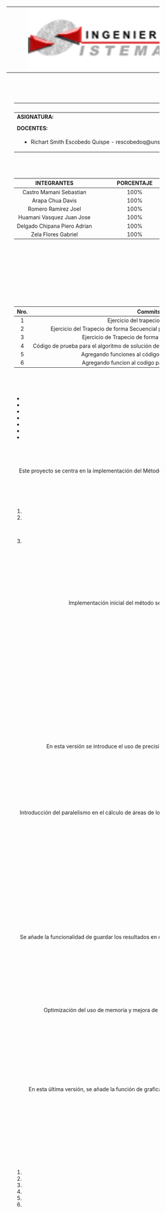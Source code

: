 <div align="center">
<table border="0" style="border-collapse: collapse; width:80%; margin-top: 20px;">
    <theader>
        <tr>
            <td style="width:25%; text-align:center;">
                <img src="https://github.com/rescobedoq/pw2/blob/main/epis.png?raw=true" alt="EPIS" style="width:80%; height:auto"/>
            </td>
            <td style="text-align:center;">
                <span style="font-weight:bold;">UNIVERSIDAD LA SALLE</span><br />
                <span style="font-weight:bold;">FACULTAD DE INGENIERÍA DE PRODUCCIÓN Y SERVICIOS</span><br />
                <span style="font-weight:bold;">DEPARTAMENTO ACADÉMICO DE INGENIERÍA DE SISTEMAS E INFORMÁTICA</span><br />
                <span style="font-weight:bold;">ESCUELA PROFESIONAL DE INGENIERÍA DE SOFTWARE</span>
            </td>            
        </tr>
    </theader>
    <tbody>
        <tr>
            <td colspan="2" style="text-align:center;">
                <span style="font-weight:bold;">Proyecto web</span>: Desarrollo de una aplicación web para inscripción de laboratorios
            </td>
        </tr>
        <tr>
            <td colspan="2" style="text-align:center;">
                <span style="font-weight:bold;">Fecha</span>:  2022/08/09
            </td>
        </tr>
        <tr>
            <td colspan="2" style="padding: 20px;">
                <table style="width:100%; border-collapse: collapse;">
                    <theader>
                        <tr>
                            <th colspan="4" style="text-align:center; font-weight:bold;">INFORMACIÓN BÁSICA</th>
                        </tr>
                    </theader>
                    <tbody>
                        <tr>
                            <td style="font-weight:bold; width:50%;">ASIGNATURA:</td>
                            <td style="width:50%;">Programación Web 2</td>
                            <td style="font-weight:bold; width:50%;">SEMESTRE:</td>
                            <td style="width:50%;">III</td>
                        </tr>
                        <tr>
                            <td colspan="4" style="font-weight:bold; text-align:left; padding-top: 10px;">DOCENTES:</td>
                        </tr>
                        <tr>
                            <td colspan="4" style="padding-left:20px;">
                                <ul>
                                    <li>Richart Smith Escobedo Quispe - rescobedoq@unsa.edu.pe</li>
                                </ul>
                            </td>
                        </tr>
                    </tbody>
                </table>
            </td>
        </tr>
        <tr>
            <td colspan="2" style="padding: 20px;">
                <table style="width:100%; border-collapse: collapse;">
                    <theader>
                        <tr>
                            <th style="width:50%; text-align:center; font-weight:bold;">INTEGRANTES</th>
                            <th style="width:50%; text-align:center; font-weight:bold;">PORCENTAJE</th>
                        </tr>
                    </theader>
                    <tbody>
                        <tr><td style="text-align:center;">Castro Mamani Sebastian</td><td style="text-align:center;">100%</td></tr>
                        <tr><td style="text-align:center;">Arapa Chua Davis</td><td style="text-align:center;">100%</td></tr>
                        <tr><td style="text-align:center;">Romero Ramirez Joel</td><td style="text-align:center;">100%</td></tr>
                        <tr><td style="text-align:center;">Huamani Vasquez Juan Jose</td><td style="text-align:center;">100%</td></tr>
                        <tr><td style="text-align:center;">Delgado Chipana Piero Adrian</td><td style="text-align:center;">100%</td></tr>
                        <tr><td style="text-align:center;">Zela Flores Gabriel</td><td style="text-align:center;">100%</td></tr>
                    </tbody>
                </table>
            </td>
        </tr>
        <tr>
            <td colspan="2" style="text-align:center; padding: 20px;">
         
# Informe - Método del Trapecio Paralelo
![531bf23f-8dd1-494b-9809-2626fe7461a7](https://github.com/user-attachments/assets/f3d37a4c-3b4e-440a-b115-35dbff221887)

| Nro. | Commits | Code | User | Name |
| ------------- | ------------- | ------------- | ------------- | ------------- |
| 1  | Ejercicio del trapecio Secuencial.  | 61501b4  | GabrielZelaFlores  | Zela Flores Gabriel |
| 2  | Ejercicio del Trapecio de forma Secuencial para funciones cuadraticas en c++.  | 9a02763 | JuanHuamaniVasquez  | Huamani Vasquez Juan Jose |
| 3  | Ejercicio de Trapecio de forma Secuencial en Python.  | f70a0db | SebastianCastro-ULS  | Castro Mamani Sebastian |
| 4  | Código de prueba para el algoritmo de solución de un integral mediante método del trapecio.  | 5f147fe | B3NJ1RO | Romero Ramirez Joel |
| 5  | Agregando funciones al código para generar graficos.  | 265b390 | LenzG-alt | Arapa Chua Davis |
| 6  | Agregando funcion al codigo para funciones infinitas.  | a6e6e07 | Vsrn12 | Delgado Chipana Piero Adrian |

## 1. Integrantes y Participación
- Castro Mamani Sebastian - [ 100% ]
- Arapa Chua Davis - [ 100% ]
- Romero Ramirez Joel - [ 100% ]
- Huamani Vasquez Juan Jose - [ 100% ]
- Delgado Chipana Piero Adrian - [ 100% ]
- Zela Flores Gabriel - [ 100% ]
- 

## 2. Descripción del Proyecto
Este proyecto se centra en la implementación del Método del Trapecio Paralelo para el cálculo de integrales aproximadas. A través del uso del paralelismo y optimización de procesos, el programa permite obtener resultados más eficientes en la aproximación de áreas bajo curvas, dividiendo el trabajo entre varios hilos. Cada mejora está reflejada en las distintas versiones que se muestran a continuación.

## 3. Instrucciones de Ejecución
1. Asegúrate de tener Python 3.x instalado en tu sistema.
2. Instala las dependencias necesarias ejecutando:
   ```bash
   pip install sympy
   ```
3. Ejecuta el archivo principal con:
   ```bash
   python trapecio_paralelo.py
   ```

## 4. Códigos con Versiones Menores

### Versión 1.0 (Commit ID: `GabrielZelaFlores`)
Implementación inicial del método secuencial para calcular el área de un trapecio. Se incluye la función `xvalue` para evaluar una función matemática en un valor dado de `x`, y la función `trap` para calcular el área de un trapecio basado en las bases mayor y menor.

```python
import sympy as sp

def xvalue(funcion, x_valor):
    x = sp.symbols('x')
    expr = sp.sympify(funcion)
    return expr.subs(x, x_valor)

def trap(bm, bme, h):
    return ((bm + bme) / 2) * h

# Prueba inicial
funcion = "x**2 + 2*x + 1"
x1, x2 = 1, 2
base_mayor = xvalue(funcion, x1)
base_menor = xvalue(funcion, x2)
area_trapecio = trap(base_mayor, base_menor, x2 - x1)
print(f"Área del trapecio: {area_trapecio}")
```

### Versión 1.1 (Commit ID: `B3NJ1RO`)
En esta versión se introduce el uso de precisión personalizada. Se añade la capacidad de que el usuario elija el número de decimales en los resultados, lo cual es útil para cálculos más detallados. También se agrega una función para guardar los resultados en un archivo de texto.

```python
def guardarVector(vector, nombre_archivo="datos_trapecios.txt"):
    with open(nombre_archivo, 'w') as archivo:
        for dato in vector:
            archivo.write(f"{dato}\n")
    print(f"Datos guardados en {nombre_archivo}")
```

### Versión 1.2 (Commit ID: `SebastianCastro-ULS`)
Introducción del paralelismo en el cálculo de áreas de los trapecios. Ahora, en lugar de calcular cada trapecio de forma secuencial, se utiliza la librería `concurrent.futures` para realizar estos cálculos en paralelo, mejorando significativamente el rendimiento cuando se aumenta el número de trapecios.

```python
import concurrent.futures

def calcular_trapecio(funcion_input, x1temp, divtemporal, decimales):
    base_mayor = xvalue(funcion_input, x1temp)
    base_menor = xvalue(funcion_input, x1temp + divtemporal)
    return round(trap(base_mayor, base_menor, divtemporal), decimales)

def main():
    with concurrent.futures.ThreadPoolExecutor() as executor:
        futures = []
        for i in range(divs):
            futures.append(executor.submit(calcular_trapecio, funcion_input, x1temp, divtemporal, decimales))
        for future in concurrent.futures.as_completed(futures):
            area += future.result()
```

### Versión 1.3 (Commit ID: `Vsrn12`)
Se añade la funcionalidad de guardar los resultados en dos formatos distintos: uno con solo los valores de las áreas de los trapecios, y otro que incluye tanto los valores de los trapecios como los tiempos de ejecución en un archivo CSV. Esta versión mejora la documentación de los resultados, lo que facilita el análisis posterior.

```python
def guardar2Vector(vector1, vector2, nombre_archivo="datos_trapecios_tiempo.csv"):
    with open(nombre_archivo, 'w') as archivo:
        for dato1, dato2 in zip(vector1, vector2):
            archivo.write(f"{dato1},{dato2}\n")
    print(f"Datos guardados en {nombre_archivo}")
```

### Versión 1.4 (Commit ID: `LenzG-alt`)
Optimización del uso de memoria y mejora de la legibilidad del código mediante la implementación de un manejo adecuado de excepciones. Ahora, si ocurre un error durante el cálculo o almacenamiento, el programa lo maneja adecuadamente sin interrumpir la ejecución completa.

```python
def calcular_trapecio(funcion_input, x1temp, divtemporal, decimales):
    try:
        base_mayor = xvalue(funcion_input, x1temp)
        base_menor = xvalue(funcion_input, x1temp + divtemporal)
        return round(trap(base_mayor, base_menor, divtemporal), decimales)
    except Exception as e:
        return 0
```

### Versión 1.5 (Commit ID: `JuanHuamaniVasquez`)
En esta última versión, se añade la función de graficar los resultados obtenidos mediante la función `graficar_funcion`. El gráfico muestra la curva de la función ingresada junto con las áreas de los trapecios calculados, lo que permite visualizar claramente el proceso de integración aproximada.

```python
from graficatrapecio import graficar_funcion

def main():
    # Otras funciones y cálculos
    graficar_funcion(funcion_input, x1 - ((x2 - x1) / 3), x2 + ((x2 - x1) / 3), y1 - 1, y2 + 1, x1, x2)
```

## 5. Hitos y Resultados
A lo largo del proyecto se han realizado 6 versiones del código con mejoras graduales:

1. **Versión 1.0**: Implementación inicial de cálculo secuencial.
2. **Versión 1.1**: Inclusión de redondeo personalizado y almacenamiento de datos.
3. **Versión 1.2**: Paralelización del cálculo de las áreas de los trapecios.
4. **Versión 1.3**: Almacenamiento de resultados en formato CSV con áreas y tiempos de ejecución.
5. **Versión 1.4**: Manejo de excepciones para una ejecución más robusta.
6. **Versión 1.5**: Adición de gráficos para visualizar el proceso de integración.

## 6. Ejecución

### Ejecución :
```
Introduce una función matemática en términos de x (por ejemplo, x**2 + 2*x + 1): 8*x**2+3*x+0.5
Ingrese los límites de la función.
Límite inferior = 20
Límite superior = 40
¿Cuántos decimales deseas utilizar para la precisión? 3
161810.000
153810.000
152328.520
151810.000
151570.000
151439.630
151361.020
...
151147.000
151146.900
151146.700
151146.600
151146.500
151146.400
151146.300
151146.200
151146.100
151146.000
151145.900
151145.900
Área final de la función = 151145.900
Trapecios = 65
Datos guardados en listaTrapeciosMayores.csv
Datos guardados en listaTiempoPorIteracion.csv
Datos guardados en listaTiempoPorTrapecioN.csv
```

## Lista de tiempos por iteración (en milisegundos)
El siguiente es el tiempo de ejecución de cada iteración del cálculo:
```
4.265863000910031
4.826359998332919
12.014987998554716
77.30350000019826
11.690741001075367
96.47199800019735
179.70269599936728
18.793339000694687
185.1002060011524
99.46113099977083
...
886.076389999289
805.4129240008479
888.7470120007492
814.8579520002386
917.040434998853
893.2977179993031
906.4396280009532
792.7836269991531
991.6305210008431
```
## Lista de tiempos por trapecio
Esta lista muestra el área del trapecio y el tiempo tomado en calcular cada uno:
```
161810.000000000,4.265863000910031
101055.000000000,4.826359998332919
73032.963,12.014987998554716
57065.0000000000,77.30350000019826
46794.0000000000,11.690741001075367
39644.259,96.47199800019735
34384.519,179.70269599936728
30354.375,18.793339000694687
27168.464,185.1002060011524
24587.0000000000,99.46113099977083
22453.050,109.5590019995143
...
4573.639,814.0820230000827
4494.100,886.076389999289
4417.281,805.4129240008479
4343.043,888.7470120007492
4271.259,814.8579520002386
4201.810,917.040434998853
4134.583,893.2977179993031
4069.473,906.4396280009532
4006.382,792.7836269991531
3945.217,991.6305210008431
```
## Lista de trapecios mayores
Este es el listado de los trapecios más grandes calculados durante el proceso:
```
161810.000000000
101055.000000000
73032.963
57065.0000000000
46794.0000000000
39644.259
34384.519
30354.375
27168.464
...
4656.044
4573.639
4494.100
4417.281
4343.043
4271.259
4201.810
4134.583
4069.473
4006.382
3945.217
```

## Representación Piramidal de los Trapecios
La siguiente tabla muestra una representación de los trapecios calculados en cada iteración en un formato piramidal:
```
161810.000,161810.000
52755.000,101055.000,153810.000
49195.926,30099.630,73032.963,152328.520
30915.000,20840.000,42990.000,57065.000,151810.000
29290.000,22074.000,15882.000,37530.000,46794.000,151570.000
21766.481,16992.407,27133.148,12810.926,33092.407,39644.259,151439.630
17120.379,20876.647,10727.376,13737.289,29508.717,25006.093,34384.519,151361.020
23066.875,11491.875,9223.125,19798.125,14010.625,16779.375,26585.625,30354.375,151310.000
9857.627,24168.738,21344.595,16223.059,11803.855,18696.036,8086.982,13925.665,27168.464,151275.020
15579.000,13647.000,11843.000,19827.000,8619.000,17639.000,7199.000,10167.000,22143.000,24587.000,151250.000
7650.045,14912.254,22453.050,13267.476,18490.316,11718.866,6486.108,8910.150,16653.201,20423.599,10266.424,151231.490
14255.926,11498.519,9037.407,6872.593,7917.963,12840.185,5901.296,10230.926,15745.741,17309.630,20659.630,18947.593,151217.410
7116.746,9053.569,12395.762,11223.437,5412.968,8056.026,6235.726,13626.350,10109.372,14915.198,17667.679,19131.311,16262.308,151206.450
6457.420,10919.519,7256.545,8994.738,8102.318,17813.397,16547.799,14156.545,4999.111,13030.889,11951.880,15328.848,9933.805,5704.942,151197.760
5906.148,8083.926,10603.037,13463.481,14492.815,11518.593,9725.407,4643.926,6594.148,8885.704,12472.074,5256.074,7320.074,15560.074,16665.259,151190.740
7327.969,11101.406,12829.531,5438.906,10284.219,6037.344,9498.281,4335.781,8743.594,11949.844,8020.156,4871.719,6667.031,13740.469,14682.656,15656.094,151185.000
14762.119,9969.446,7924.830,7295.398,10703.092,5038.203,6692.019,4539.037,11462.791,9261.854,13898.207,4065.925,8580.315,12248.543,5563.422,13060.348,6114.694,151180.240
11714.890,5155.631,4691.022,4248.361,6681.145,7807.894,9662.627,8404.191,6150.693,5642.188,9022.435,3827.647,7233.546,10324.767,12442.874,11008.855,13964.684,13192.805,151176.260
5233.913,8784.227,5685.116,7150.694,9366.061,3615.718,6154.980,7676.543,8221.054,3992.274,11223.533,10585.714,4801.372,6643.506,4387.492,9966.556,11880.013,13248.959,12555.155,151172.880
9628.000,10191.000,6586.000,5281.000,8035.000,6135.000,11976.000,3765.000,10770.000,7536.000,4491.000,3426.000,8550.000,7053.000,4878.000,4120.000,9081.000,5700.000,11365.000,12603.000,151170.000
4217.019,4927.352,6513.876,3882.584,5303.251,6096.513,7848.894,8321.543,3255.179,5692.972,4565.275,7390.067,3561.971,8808.013,6945.061,9308.305,9822.418,10892.108,11447.685,12017.083,10350.352,151167.520
6830.319,5668.862,3670.515,5305.751,6431.146,3379.530,4288.546,9477.802,7241.514,4954.662,3100.567,7664.730,6043.993,8099.966,4615.594,8547.224,3973.520,9006.503,9961.123,10456.465,10963.828,11483.212,151165.370
4042.105,6340.880,7483.874,7885.912,5292.569,7092.356,4646.297,8721.549,5631.486,2959.965,6711.358,4964.173,9155.148,8298.470,3755.789,3214.719,3479.994,4338.941,5980.923,10053.907,10519.067,10994.747,9599.268,151163.500
4959.329,5910.023,4091.968,5583.866,5266.968,7679.699,3307.940,3065.116,3821.366,6590.116,3560.023,8452.384,2831.551,6944.051,4371.829,4660.949,9262.106,9680.856,10108.866,8061.412,8852.616,10546.134,6245.440,7307.245,151161.850
9334.224,3622.608,4126.160,7481.424,7135.440,3870.288,2713.808,5231.568,6797.648,8568.528,6146.640,4942.928,4390.224,2928.720,6468.048,8197.968,3151.824,5528.400,8947.280,7835.600,3383.120,5833.424,4662.480,9729.360,10132.688,151160.400
3905.141,4653.298,6045.878,3009.556,5188.482,2803.867,2605.460,6968.819,6653.889,4396.629,3670.321,7291.031,5752.797,3222.528,4917.249,6346.243,5466.998,3442.783,4147.244,7620.526,8301.363,8652.706,9011.331,9377.239,7957.303,9750.430,151159.100
3279.373,4884.148,6513.290,2689.158,3705.365,7415.653,5944.231,3928.115,2505.425,6225.509,4157.369,4393.126,3489.117,8376.543,4635.385,8049.743,7108.362,5669.455,2879.393,3076.131,8709.846,7729.446,5401.183,6807.575,5139.414,9049.651,9395.960,151158.000
2583.411,3941.064,6106.443,7220.437,5085.743,2942.157,4158.338,5332.172,4845.146,2412.784,2759.869,3130.277,3524.009,4381.443,6376.195,4610.379,3729.621,6651.778,5842.522,3324.227,5584.431,6933.192,7812.420,8117.157,7513.513,8744.125,8427.726,9066.356,151156.900
2819.116,2649.744,7308.681,5498.537,5260.938,6765.255,4801.485,4151.667,5028.587,2326.746,6501.415,3549.084,4363.025,5989.479,7588.266,4579.631,7873.099,3173.603,3358.720,3744.697,3945.558,5741.384,2485.621,2993.735,7034.344,8163.181,6242.823,8759.089,8458.510,151156.000
3942.926,5188.259,3565.741,4754.185,5874.926,2394.926,2246.630,3207.519,3384.259,7643.074,2868.259,6356.407,5412.407,4968.852,4544.259,5641.296,2547.963,3751.963,6113.296,2705.741,3035.519,6856.852,4339.074,4138.630,7114.185,6604.259,7914.630,7376.259,8190.926,8471.963,151155.200
```
## Visualizacion de la funcion
![resultado](https://github.com/user-attachments/assets/b993bf9b-37af-462a-9615-ed0f23e48e19)

## SECUENCIAL-TRAPECIO

![tiempoSecuencial](https://github.com/user-attachments/assets/565e96aa-af96-4ec0-a2be-f6f79bf9b404)

## PARALELO-TRAPECIO

![tiempoParalelo](https://github.com/user-attachments/assets/04af02c9-3aaa-477a-a14b-625e99a4e4c2)

## COMPARACION SECUENCIAL/PARALELO-TRAPECIO
![comparativa](https://github.com/user-attachments/assets/b3d46b9a-5e6b-44c6-b2b0-df08fb1121b8)


# Análisis de Rendimiento del Algoritmo

La gráfica presentada muestra la comparación entre los tiempos de ejecución de dos métodos de cálculo de un algoritmo: uno en paralelo y otro secuencial. Los ejes representan la cantidad de operaciones o iteraciones realizadas y el tiempo transcurrido en milisegundos.

## Análisis Detallado

### 1. Rendimiento del Algoritmo

- **Observación**: El método paralelo (representado en púrpura) muestra un rendimiento superior en comparación con el método secuencial (en verde) a medida que aumentan las operaciones.
  
- **Razón**:
  - **Paralelización**: El método paralelo divide el trabajo en sub-tareas que se pueden ejecutar simultáneamente en múltiples núcleos de la CPU. Esto reduce el tiempo total de ejecución, ya que las operaciones se llevan a cabo en paralelo en lugar de en serie.
  - **Menor Tiempo de Espera**: En el enfoque secuencial, cada operación debe completarse antes de pasar a la siguiente. Esto genera un tiempo de espera acumulado que no se presenta en la ejecución paralela, donde varias tareas pueden ejecutarse al mismo tiempo.
  - **Carga de Trabajo**: Cuando se manejan grandes volúmenes de datos, la eficiencia del método paralelo se incrementa considerablemente, aprovechando al máximo la capacidad de procesamiento disponible.

### 2. Estabilidad

- **Observación**: El método paralelo muestra una mayor estabilidad en sus tiempos de ejecución, con menos fluctuaciones y picos en comparación con el secuencial.
  
- **Razón**:
  - **Distribución de la Carga**: En un sistema paralelo, las tareas se distribuyen uniformemente entre varios núcleos, lo que permite una utilización más eficiente de los recursos y reduce la posibilidad de cuellos de botella. Esto es especialmente importante en situaciones donde ciertas tareas pueden tardar más que otras.
  - **Manejo de Errores**: Los métodos paralelos pueden implementar estrategias de recuperación y reintento para tareas que fallan o se ralentizan, lo que ayuda a mantener la estabilidad del rendimiento.
  - **Aislamiento de Tareas**: Las tareas en un entorno paralelo son más independientes, lo que significa que una tarea lenta o fallida no afecta a las demás. En contraste, en un método secuencial, una operación lenta puede ralentizar todo el proceso.

### 3. Diferencia en el Número de Trapecios

- **Observación**: Es normal que el método de trapecio paralelo genere menos trapecios que el secuencial en ciertas condiciones.
  
- **Razón**:
  - **Optimización de Recursos**: El método paralelo puede optimizar el uso de recursos al no requerir el mismo número de particiones para alcanzar un nivel de precisión similar. Esto se traduce en menos trapecios generados, ya que cada trapecio puede abarcar una mayor sección del área bajo la curva, lo que reduce la cantidad total necesaria para lograr el mismo resultado.
  - **Ajustes de Precisión**: Dependiendo de cómo se configure el algoritmo, el método paralelo puede estar diseñado para alcanzar una precisión aceptable con menos divisiones en el rango, a diferencia del secuencial, que podría requerir más subdivisiones para obtener resultados precisos. Esto se traduce en una menor carga computacional en el método paralelo, lo que mejora su rendimiento en situaciones específicas.

## Implicaciones

- **Escalabilidad**: El rendimiento superior del método paralelo sugiere que es más escalable, lo que significa que a medida que se agregan más núcleos o se utilizan arquitecturas de computación más avanzadas, se puede esperar una mejora significativa en el tiempo de ejecución.
  
- **Confiabilidad en Producción**: La estabilidad del método paralelo lo hace más adecuado para aplicaciones en entornos de producción donde los recursos deben ser utilizados de manera eficiente y donde las interrupciones en el servicio deben ser minimizadas.

## Conclusión

En conclusión, el análisis muestra que el método de trapecio paralelo no solo mejora el rendimiento en comparación con el método secuencial, sino que también ofrece una mayor estabilidad en los tiempos de ejecución. Además, la posibilidad de generar menos trapecios en el método paralelo es un fenómeno normal y esperado, dado que este enfoque puede optimizar el uso de recursos y ajustar la precisión de manera más efectiva. Estos hallazgos resaltan la importancia de considerar las características y ventajas de los métodos paralelos en aplicaciones donde se requieren cálculos rápidos y confiables.

